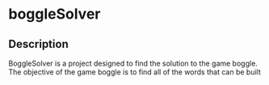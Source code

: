 # boggleSolver

## Description<BR>
BoggleSolver is a project designed to find the solution to the game boggle. The objective of the game boggle is to find all of the words that can be built
